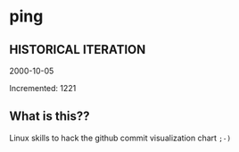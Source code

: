 # ping

## HISTORICAL ITERATION
2000-10-05

Incremented: 1221

## What is this?? 
Linux skills to hack the github commit visualization chart `;-)`
